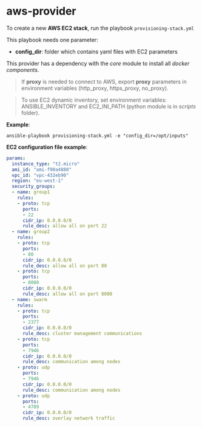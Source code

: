 # aws-provider

To create a new __AWS EC2 stack__, run the playbook `provisioning-stack.yml`
		
This playbook needs one parameter:

- **config_dir**: folder which contains yaml files with EC2 parameters

This provider has a dependency with the *core* module to install all *docker components*.

> If **proxy** is needed to connect to AWS, export **proxy** parameters in environment variables (http\_proxy, https\_proxy, no\_proxy).

> To use EC2 dynamic inventory, set environment variables: ANSIBLE\_INVENTORY and EC2\_INI\_PATH (python module is in *scripts* folder).


__Example__:

```
ansible-playbook provisioning-stack.yml -e "config_dir=/opt/inputs"
```

__EC2 configuration file example__:

```yaml
params:
  instance_type: "t2.micro"
  ami_id: "ami-f90a4880"
  vpc_id: "vpc-432eb90"
  region: "eu-west-1"
  security_groups:
  - name: group1
    rules:
    - proto: tcp
      ports:
      - 22
      cidr_ip: 0.0.0.0/0
      rule_desc: allow all on port 22
  - name: group2
    rules:
    - proto: tcp
      ports:
      - 80
      cidr_ip: 0.0.0.0/0
      rule_desc: allow all on port 80
    - proto: tcp
      ports:
      - 8080
      cidr_ip: 0.0.0.0/0
      rule_desc: allow all on port 8080
  - name: swarm
    rules:
    - proto: tcp
      ports:
      - 2377
      cidr_ip: 0.0.0.0/0
      rule_desc: cluster management communications
    - proto: tcp
      ports:
      - 7946 
      cidr_ip: 0.0.0.0/0
      rule_desc: communication among nodes
    - proto: udp
      ports:
      - 7946 
      cidr_ip: 0.0.0.0/0
      rule_desc: communication among nodes
    - proto: udp
      ports:
      - 4789 
      cidr_ip: 0.0.0.0/0
      rule_desc: overlay network traffic

```